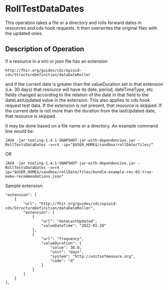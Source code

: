 # RollTestDataDates

This operation takes a file or a directory and rolls forward dates in resources and cds hook requests. It then overwrites the original files with the updated ones.
## Description of Operation
If a resource in a xml or json file has an extension

    http://fhir.org/guides/cdc/opioid-cds/StructureDefinition/dataDateRoller 
and if the current date is greater than the valueDuration set in that extension (i.e. 30 days) that resource will have its date, period, dateTimeType, etc. fields changed according to the relation of the date in that field to the dateLastUpdated value in the extension. This also applies to cds hook request test data. If the extension is not present, that resource is skipped. If the current date is not more than the duration from the lastUpdated date, that resource is skipped.

It may be done based on a file name or a directory.
An example command line would be:

    JAVA -jar tooling-1.4.1-SNAPSHOT-jar-with-dependencies.jar -RollTestsDataDates -v=r4 -ip="$USER_HOME$/sandbox/rollDate/files/"
OR

    JAVA -jar tooling-1.4.1-SNAPSHOT-jar-with-dependencies.jar -RollTestsDataDates -v=r4 -ip="$USER_HOME$/sandbox/rollDate/files/bundle-example-rec-02-true-make-recommendations.json"


Sample extension:
    
    "extension": [
        {
            "url": "http://fhir.org/guides/cdc/opioid-cds/StructureDefinition/dataDateRoller",
            "extension": [
                {
                    "url": "dateLastUpdated",
                    "valueDateTime": "2022-01-28"
                },
                {
                    "url": "frequency",
                    "valueDuration": {
                        "value": 30.0,
                        "unit": "days",
                        "system": "http://unitsofmeasure.org",
                        "code": "d"
                    }
                }
            ]
        }
    ],
